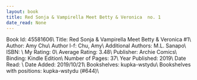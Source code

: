 ```yaml
---
layout: book
title: Red Sonja & Vampirella Meet Betty & Veronica  no. 1
date_read: None
---
```


Book Id: 45581606\ 
Title: Red Sonja & Vampirella Meet Betty & Veronica #1\ 
Author: Amy Chu\ 
Author l-f: Chu, Amy\ 
Additional Authors: M.L. Sanapo\ 
ISBN: \ 
My Rating: 0\ 
Average Rating: 3.48\ 
Publisher: Archie Comics\ 
Binding: Kindle Edition\ 
Number of Pages: 37\ 
Year Published: 2019\ 
Date Read: \ 
Date Added: 2019/10/21\ 
Bookshelves: kupka-wstydu\ 
Bookshelves with positions: kupka-wstydu (#644)\ 

